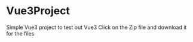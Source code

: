 # Vue3Project
Simple Vue3 project to test out Vue3
Click on the Zip file and download it for the files
